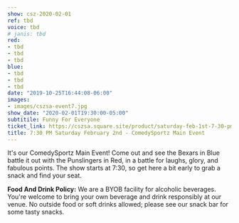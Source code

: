 ```yaml
---
show: csz-2020-02-01
ref: tbd
voice: tbd
# janis: tbd
red:
- tbd
- tbd
- tbd
blue:
- tbd
- tbd
- tbd
date: "2019-10-25T16:44:08-06:00"
images:
- images/cszsa-event7.jpg
show_date: "2020-02-01T19:30:00-05:00"
subtitile: Funny For Everyone
ticket_link: https://cszsa.square.site/product/saturday-feb-1st-7-30-pm-comedysportz-main-event/161?cs=true
title: 7:30 PM Saturday February 2nd - ComedySportz Main Event
---
```


It's our ComedySportz Main Event! Come out and see the Bexars in Blue battle it out with the Punslingers in Red, in a battle for laughs, glory, and fabulous points. The show starts at 7:30, so get here a bit early to grab a snack and find your seat.

**Food And Drink Policy:** We are a BYOB facility for alcoholic beverages. You're welcome to bring your own beverage and drink responsibly at our venue. No outside food or soft drinks allowed; please see our snack bar for some tasty snacks.
